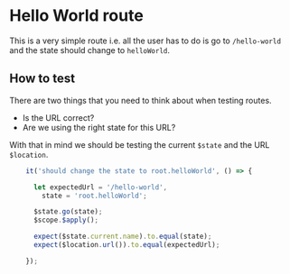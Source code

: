 # Hello World route

This is a very simple route i.e. all the user has to do is go to `/hello-world` and the state should change to `helloWorld`.

## How to test

There are two things that you need to think about when testing routes.

 - Is the URL correct?
 - Are we using the right state for this URL?
 
With that in mind we should be testing the current `$state` and the URL `$location`.

```javascript
    it('should change the state to root.helloWorld', () => {

      let expectedUrl = '/hello-world',
        state = 'root.helloWorld';

      $state.go(state);
      $scope.$apply();

      expect($state.current.name).to.equal(state);
      expect($location.url()).to.equal(expectedUrl);

    });
```